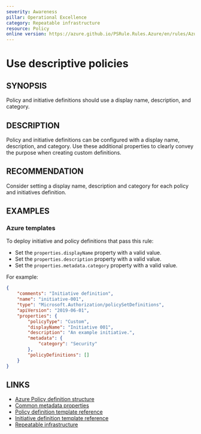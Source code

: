 ```yaml
---
severity: Awareness
pillar: Operational Excellence
category: Repeatable infrastructure
resource: Policy
online version: https://azure.github.io/PSRule.Rules.Azure/en/rules/Azure.Policy.Descriptors/
---
```


# Use descriptive policies

## SYNOPSIS

Policy and initiative definitions should use a display name, description, and category.

## DESCRIPTION

Policy and initiative definitions can be configured with a display name, description, and category.
Use these additional properties to clearly convey the purpose when creating custom definitions.

## RECOMMENDATION

Consider setting a display name, description and category for each policy and initiatives definition.

## EXAMPLES

### Azure templates

To deploy initiative and policy definitions that pass this rule:

- Set the `properties.displayName` property with a valid value.
- Set the `properties.description` property with a valid value.
- Set the `properties.metadata.category` property with a valid value.

For example:

```json
{
    "comments": "Initiative definition",
    "name": "initiative-001",
    "type": "Microsoft.Authorization/policySetDefinitions",
    "apiVersion": "2019-06-01",
    "properties": {
        "policyType": "Custom",
        "displayName": "Initiative 001",
        "description": "An example initiative.",
        "metadata": {
            "category": "Security"
        },
        "policyDefinitions": []
    }
}
```

## LINKS

- [Azure Policy definition structure](https://learn.microsoft.com/azure/governance/policy/concepts/definition-structure#display-name-and-description)
- [Common metadata properties](https://learn.microsoft.com/azure/governance/policy/concepts/definition-structure#common-metadata-properties)
- [Policy definition template reference](https://learn.microsoft.com/azure/templates/microsoft.authorization/policydefinitions)
- [Initiative definition template reference](https://learn.microsoft.com/azure/templates/microsoft.authorization/policysetdefinitions)
- [Repeatable infrastructure](https://learn.microsoft.com/azure/architecture/framework/devops/automation-infrastructure)
